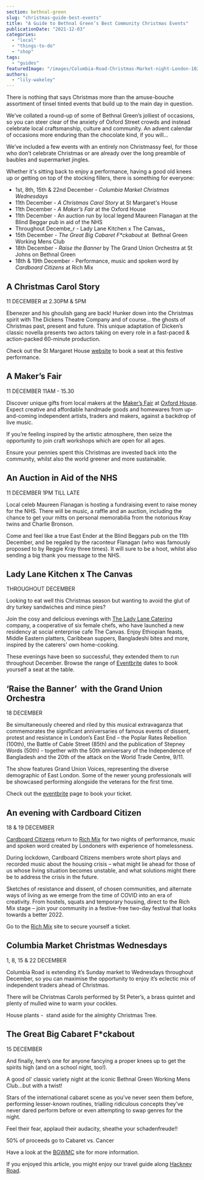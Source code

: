 ```yaml
---
section: bethnal-green
slug: "christmas-guide-best-events"
title: "A Guide to Bethnal Green’s Best Community Christmas Events"
publicationDate: "2021-12-03"
categories: 
  - "local"
  - "things-to-do"
  - "shop"
tags: 
  - "guides"
featuredImage: "/images/Columbia-Road-Christmas-Market-night-London-1024x683-1.jpg"
authors: 
  - "lily-wakeley"
---
```


There is nothing that says Christmas more than the amuse-bouche assortment of tinsel tinted events that build up to the main day in question. 

We’ve collated a round-up of some of Bethnal Green’s jolliest of occasions, so you can steer clear of the anxiety of Oxford Street crowds and instead celebrate local craftsmanship, culture and community. An advent calendar of occasions more enduring than the chocolate kind, if you will...

We’ve included a few events with an entirely non Christmassy feel, for those who don’t celebrate Christmas or are already over the long preamble of baubles and supermarket jingles. 

Whether it's sitting back to enjoy a performance, having a good old knees up or getting on top of the stocking fillers, there is something for everyone:

- 1st, 8th, 15th & 22nd December - _Columbia Market Christmas Wednesdays_ 
- 11th December - _A Christmas Carol Story_ at St Margaret's House 
- 11th December - _A Maker’s Fair_ at the Oxford House 
- 11th December - An auction run by local legend Maureen Flanagan at the Blind Beggar pub in aid of the NHS
- Throughout Decembe_r - Lady Lane Kitchen x The Canvas_
- 15th December - _The Great Big Cabaret F\*ckabout_ at  Bethnal Green Working Mens Club
- 18th December - _Raise the Banner_ by The Grand Union Orchestra at St Johns on Bethnal Green
- 18th & 19th December - Performance, music and spoken word by _Cardboard Citizens_ at Rich Mix 

## A Christmas Carol Story 

11 DECEMBER at 2.30PM & 5PM

Ebenezer and his ghoulish gang are back! Hunker down into the Christmas spirit with The Dickens Theatre Company and of course... the ghosts of Christmas past, present and future. This unique adaptation of Dicken’s classic novella presents two actors taking on every role in a fast-paced & action-packed 60-minute production.

Check out the St Margaret House [website](https://www.stmargaretshouse.org.uk/whats-on-backend-1/achristmascarol2021) to book a seat at this festive performance.

## A Maker’s Fair 

11 DECEMBER 11AM - 15.30

Discover unique gifts from local makers at the [Maker’s Fair](https://www.oxfordhouse.org.uk/event/oxford-house-makers-fair-11-december-2021/) at [Oxford House](https://bethnalgreenlondon.co.uk/oxford-house-renovation-plans/). Expect creative and affordable handmade goods and homewares from up-and-coming independent artists, traders and makers, against a backdrop of live music. 

If you’re feeling inspired by the artistic atmosphere, then seize the opportunity to join craft workshops which are open for all ages.

Ensure your pennies spent this Christmas are invested back into the community, whilst also the world greener and more sustainable. 

## An Auction in Aid of the NHS 

11 DECEMBER 1PM TILL LATE

Local celeb Maureen Flanagan is hosting a fundraising event to raise money for the NHS. There will be music, a raffle and an auction, including the chance to get your mitts on personal memorabilia from the notorious Kray twins and Charlie Bronson. 

Come and feel like a true East Ender at the Blind Beggars pub on the 11th December, and be regaled by the raconteur Flanagan (who was famously proposed to by Reggie Kray three times). It will sure to be a hoot, whilst also sending a big thank you message to the NHS.

## Lady Lane Kitchen x The Canvas

THROUGHOUT DECEMBER

Looking to eat well this Christmas season but wanting to avoid the glut of dry turkey sandwiches and mince pies? 

Join the cosy and delicious evenings with [The Lady Lane Catering](https://romanroadlondon.com/events/lady-lane-kitchen-supper-club-canvas/) company, a cooperative of six female chefs, who have launched a new residency at social enterprise cafe The Canvas. Enjoy Ethiopian feasts, Middle Eastern platters, Caribbean suppers, Bangladeshi bites and more, inspired by the caterers' own home-cooking. 

These evenings have been so successful, they extended them to run throughout December. Browse the range of [Eventbrite](https://www.eventbrite.co.uk/o/the-canvas-16987237071) dates to book yourself a seat at the table.

## ‘Raise the Banner’  with the Grand Union Orchestra 

18 DECEMBER

Be simultaneously cheered and riled by this musical extravaganza that commemorates the significant anniversaries of famous events of dissent, protest and resistance in London’s East End – the Poplar Rates Rebellion (100th), the Battle of Cable Street (85th) and the publication of Stepney Words (50th) - together with the 50th anniversary of the Independence of Bangladesh and the 20th of the attack on the World Trade Centre, 9/11. 

The show features Grand Union Voices, representing the diverse demographic of East London. Some of the newer young professionals will be showcased performing alongside the veterans for the first time. 

Check out the [eventbrite](https://www.eventbrite.co.uk/e/grand-union-orchestra-raise-the-banner-back-by-popular-demand-tickets-200898371437?aff=erelexpmlt) page to book your ticket. 

## An evening with Cardboard Citizen

18 & 19 DECEMBER

[Cardboard Citizens](https://lnks.gd/l/eyJhbGciOiJIUzI1NiJ9.eyJidWxsZXRpbl9saW5rX2lkIjoxNDYsInVyaSI6ImJwMjpjbGljayIsImJ1bGxldGluX2lkIjoiMjAyMTExMjYuNDk0MDAwODEiLCJ1cmwiOiJodHRwczovL2NhcmRib2FyZGNpdGl6ZW5zLm9yZy51ay8ifQ.gcIbenMVowWG4mJgMww6oUirS2TquI38XSsidCkuovI/s/1501210085/br/121740989083-l) return to [Rich Mix](https://lnks.gd/l/eyJhbGciOiJIUzI1NiJ9.eyJidWxsZXRpbl9saW5rX2lkIjoxNDcsInVyaSI6ImJwMjpjbGljayIsImJ1bGxldGluX2lkIjoiMjAyMTExMjYuNDk0MDAwODEiLCJ1cmwiOiJodHRwczovL3JpY2htaXgub3JnLnVrLyJ9.ZU63WynMzmXtr0gnQaVlbt3W04FeHh6OKLOfBQKDlo0/s/1501210085/br/121740989083-l) for two nights of performance, music and spoken word created by Londoners with experience of homelessness.

During lockdown, Cardboard Citizens members wrote short plays and recorded music about the housing crisis – what might lie ahead for those of us whose living situation becomes unstable, and what solutions might there be to address the crisis in the future.

Sketches of resistance and dissent, of chosen communities, and alternate ways of living as we emerge from the time of COVID into an era of creativity. From hostels, squats and temporary housing, direct to the Rich Mix stage – join your community in a festive-free two-day festival that looks towards a better 2022.

Go to the [Rich Mix](https://richmix.org.uk/events/resisting-christmas/) site to secure yourself a ticket.  

## Columbia Market Christmas Wednesdays

1, 8, 15 & 22 DECEMBER

Columbia Road is extending it’s Sunday market to Wednesdays throughout December, so you can maximise the opportunity to enjoy it’s eclectic mix of independent traders ahead of Christmas. 

There will be Christmas Carols performed by St Peter’s, a brass quintet and plenty of mulled wine to warm your cockles.

House plants -  stand aside for the almighty Christmas Tree.

## The Great Big Cabaret F\*ckabout 

15 DECEMBER

And finally, here’s one for anyone fancying a proper knees up to get the spirits high (and on a school night, too!). 

A good ol' classic variety night at the iconic Bethnal Green Working Mens Club...but with a twist!

Stars of the international cabaret scene as you've never seen them before, performing lesser-known routines, trialling ridiculous concepts they've never dared perform before or even attempting to swap genres for the night.

Feel their fear, applaud their audacity, sheathe your schadenfreude!!

50% of proceeds go to Cabaret vs. Cancer 

Have a look at the [BGWMC](https://workersplaytime.net/THISWEEK.htm#FUCKABOUTDEC) site for more information. 

If you enjoyed this article, you might enjoy our travel guide along [Hackney Road](https://bethnalgreenlondon.co.uk/hackney-road-foodie-guide/).
